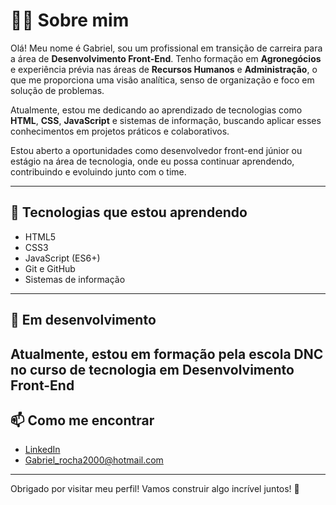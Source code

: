 # 👨‍💻 Sobre mim

Olá! Meu nome é Gabriel, sou um profissional em transição de carreira para a área de **Desenvolvimento Front-End**. Tenho formação em **Agronegócios** e experiência prévia nas áreas de **Recursos Humanos** e **Administração**, o que me proporciona uma visão analítica, senso de organização e foco em solução de problemas.

Atualmente, estou me dedicando ao aprendizado de tecnologias como **HTML**, **CSS**, **JavaScript** e sistemas de informação, buscando aplicar esses conhecimentos em projetos práticos e colaborativos.

Estou aberto a oportunidades como desenvolvedor front-end júnior ou estágio na área de tecnologia, onde eu possa continuar aprendendo, contribuindo e evoluindo junto com o time.

---

## 🚀 Tecnologias que estou aprendendo

- HTML5  
- CSS3  
- JavaScript (ES6+)  
- Git e GitHub  
- Sistemas de informação  

---

## 🌱 Em desenvolvimento

Atualmente, estou em formação pela escola DNC no curso de tecnologia em Desenvolvimento Front-End
---

## 📫 Como me encontrar

- [LinkedIn]( https://www.linkedin.com/in/gabriel-g-rocha)  
-  Gabriel_rocha2000@hotmail.com

---

Obrigado por visitar meu perfil! Vamos construir algo incrível juntos! 🚀
